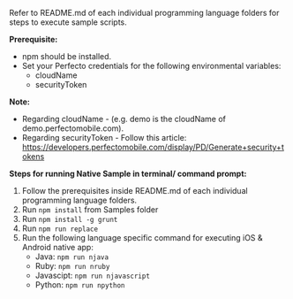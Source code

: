 Refer to README.md of each individual programming language folders for steps to execute sample scripts.

<b>Prerequisite: </b>
  * npm should be installed.
  * Set your Perfecto credentials for the following environmental variables: 
    * cloudName
    * securityToken

<b>Note: </b>
* Regarding cloudName - (e.g. demo is the cloudName of demo.perfectomobile.com).
* Regarding securityToken - Follow this article: https://developers.perfectomobile.com/display/PD/Generate+security+tokens


<b>Steps for running Native Sample in terminal/ command prompt:</b></br>
1. Follow the prerequisites inside README.md of each individual programming language folders.
2. Run `npm install` from Samples folder
3. Run `npm install -g grunt`
4. Run `npm run replace`
5. Run the following language specific command for executing iOS & Android native app:
   *  Java: `npm run njava`
   *  Ruby: `npm run nruby` 
   *  Javascipt: `npm run njavascript`  
   *  Python: `npm run npython`